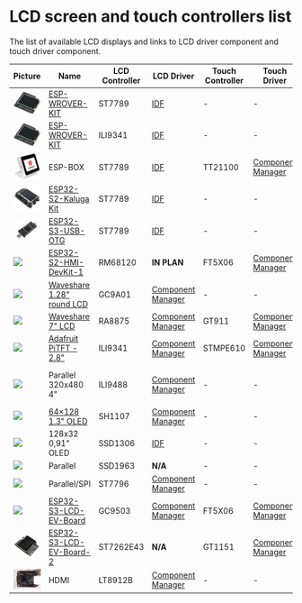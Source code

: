 # LCD screen and touch controllers list

The list of available LCD displays and links to LCD driver component and touch driver component.

|    Picture                               | Name | LCD Controller | LCD Driver | Touch Controller | Touch Driver | Notes |
| ---------------------------------------- | ---- | -------------- | ---------- | ---------------- | ------------ | ----- |
| <img src="../bsp/esp_wrover_kit/doc/esp_wrover_kit.webp" width="150"> | [ESP-WROVER-KIT](https://docs.espressif.com/projects/esp-idf/en/latest/esp32/hw-reference/esp32/get-started-wrover-kit.html) | ST7789  | [IDF](https://github.com/espressif/esp-idf/tree/master/components/esp_lcd) | - | - | |
| <img src="../bsp/esp_wrover_kit/doc/esp_wrover_kit.webp" width="150"> | [ESP-WROVER-KIT](https://docs.espressif.com/projects/esp-idf/en/latest/esp32/hw-reference/esp32/get-started-wrover-kit.html) | ILI9341 | [IDF](https://github.com/espressif/esp-idf/tree/master/components/esp_lcd) | -| - | |
| <img src="../bsp/esp-box/doc/esp-box.webp" width="150"> | ESP-BOX | ST7789 | [IDF](https://github.com/espressif/esp-idf/tree/master/components/esp_lcd) | TT21100 | [Component Manager](https://components.espressif.com/component/espressif/esp_lcd_touch_tt21100) | |
| <img src="../bsp/esp32_s2_kaluga_kit/doc/esp32_s2_kaluga_kit.webp" width="150"> | [ESP32-S2-Kaluga Kit](https://docs.espressif.com/projects/esp-idf/en/latest/esp32s2/hw-reference/esp32s2/user-guide-esp32-s2-kaluga-1-kit.html) | ST7789  | [IDF](https://github.com/espressif/esp-idf/tree/master/components/esp_lcd) | - | - | |
| <img src="../bsp/esp32_s3_usb_otg/doc/esp32_s3_usb_otg.webp" width="150"> | [ESP32-S3-USB-OTG](https://docs.espressif.com/projects/esp-dev-kits/en/latest/esp32s3/esp32-s3-usb-otg/user_guide.html) | ST7789  | [IDF](https://github.com/espressif/esp-idf/tree/master/components/esp_lcd) | - | - | |
| <img src="pics/esp32-s2-hmi-devkit-1-3d-v1.0.png" width="150"> | [ESP32-S2-HMI-DevKit-1](https://docs.espressif.com/projects/esp-dev-kits/en/latest/esp32s2/esp32-s2-hmi-devkit-1/user_guide.html#hardware-overview) | RM68120 | **IN PLAN** | FT5X06 | [Component Manager](https://components.espressif.com/component/espressif/esp_lcd_touch_ft5x06) | |
| <img src="pics/1.28inch-LCD-Module-1.jpg" width="150"> | [Waveshare 1.28" round LCD](https://www.waveshare.com/product/1.28inch-lcd-module.htm) | GC9A01 | [Component Manager](https://components.espressif.com/component/espressif/esp_lcd_gc9a01) | - | - | |
| <img src="pics/7inch-Capacitive-Touch-LCD-C_l.jpg" width="150"> | [Waveshare 7" LCD](https://www.waveshare.com/7inch-capacitive-touch-lcd-c.htm) | RA8875 | [Component Manager](https://components.espressif.com/component/espressif/esp_lcd_ra8875) | GT911 | [Component Manager](https://components.espressif.com/component/espressif/esp_lcd_touch_gt911) | |
| <img src="pics/Adafruit-PiTFT.jpg" width="150"> | [Adafruit PiTFT - 2.8"](https://learn.adafruit.com/adafruit-pitft-28-inch-resistive-touchscreen-display-raspberry-pi) | ILI9341 | [Component Manager](https://components.espressif.com/component/espressif/esp_lcd_ili9341) | STMPE610 | [Component Manager](https://components.espressif.com/component/espressif/esp_lcd_touch_stmpe610) | |
| <img src="pics/ili9488-parallel.webp" width="150"> | Parallel 320x480 4" | ILI9488 | [Component Manager](https://components.espressif.com/components/atanisoft/esp_lcd_ili9488) | - | - | Also working with SPI communication interface |
| <img src="pics/1.3inch-oled-module-c-1.jpg" width="150"> | [64×128 1.3" OLED](https://www.waveshare.com/1.3inch-oled-module-c.htm) | SH1107 | [Component Manager](https://components.espressif.com/component/espressif/esp_lcd_sh1107) | - | - | |
| <img src="pics/ssd1306.jpg" width="150"> | 128x32 0,91" OLED | SSD1306 | [IDF](https://github.com/espressif/esp-idf/tree/master/components/esp_lcd) | - | - | |
| <img src="pics/ssd1963.jpg" width="150"> | Parallel | SSD1963 | **N/A** | - | - | |
| <img src="pics/st7796.jpg" width="150"> | Parallel/SPI | ST7796 | [Component Manager](https://components.espressif.com/component/espressif/esp_lcd_st7796) | - | - | |
| <img src="pics/esp32-s3-lcd-ev-board_480x480.png" width="150"> | [ESP32-S3-LCD-EV-Board](https://docs.espressif.com/projects/esp-dev-kits/en/latest/esp32s3/esp32-s3-lcd-ev-board/user_guide.html) | GC9503 | [Component Manager](https://components.espressif.com/component/espressif/esp_lcd_gc9503) | FT5X06 | [Component Manager](https://components.espressif.com/component/espressif/esp_lcd_touch_ft5x06) | |
| <img src="../bsp/esp32_s3_lcd_ev_board/doc/esp32_s3_lcd_ev_board.webp" width="150"> | [ESP32-S3-LCD-EV-Board-2](https://docs.espressif.com/projects/esp-dev-kits/en/latest/esp32s3/esp32-s3-lcd-ev-board/user_guide.html) | ST7262E43 | **N/A** | GT1151 | [Component Manager](https://components.espressif.com/component/espressif/esp_lcd_touch_gt1151) | |
| <img src="pics/Lontium.webp" width="150"> | HDMI | LT8912B | [Component Manager](https://components.espressif.com/component/espressif/esp_lcd_lt8912b) | - | - | |
